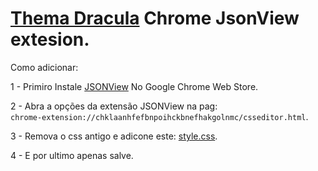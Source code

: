 # [Thema Dracula](https://github.com/mateus9/thema-dracula-jsonview) Chrome JsonView extesion.

Como adicionar:

1 - Primiro Instale [JSONView](https://chrome.google.com/webstore/detail/jsonview/chklaanhfefbnpoihckbnefhakgolnmc) No Google Chrome Web Store.<br>

2 - Abra a opções da extensão JSONView  na pag:<br>`chrome-extension://chklaanhfefbnpoihckbnefhakgolnmc/csseditor.html`.<br>

3 - Remova o css antigo e adicone este: [style.css](https://github.com/mateus9/thema-dracula-jsonview/blob/master/style.css).<br>

4 -  E por ultimo apenas salve.
